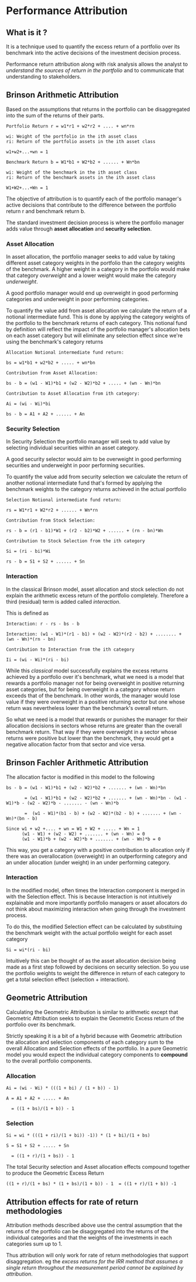 # Performance Attribution

## What is it ?
It is a technique used to quantify the excess return of a portfolio over its benchmark into
the active decisions of the investment decision process.

Performance return attribution along with risk analysis allows the analyst to *understand the
sources of return in the portfolio* and to communicate that understanding to stakeholders.

## Brinson Arithmetic Attribution
Based on the assumptions that returns in the portfolio can be disaggregated into the sum of the
returns of their parts.

```
Portfolio Return r = w1*r1 + w2*r2 + .... + wn*rn

wi: Weight of the portfolio in the ith asset class
ri: Return of the portfolio assets in the ith asset class

w1+w2+...+wn = 1

Benchmark Return b = W1*b1 + W2*b2 + ...... + Wn*bn

wi: Weight of the benchmark in the ith asset class
ri: Return of the benchmark assets in the ith asset class

W1+W2+...+Wn = 1
```

The objective of attribution is to quantify each of the portfolio manager's active decisions
that contribute to the difference between the portfolio return r and benchmark return b.

The standard investment decision process is where the portfolio manager adds value through
**asset allocation** and **security selection**.

### Asset Allocation
In asset allocation, the portfolio manager seeks to add value by taking different asset
category weights in the portfolio than the category weights of the benchmark. A higher 
weight in a category in the portfolio would make that category *overweight* and a lower 
weight would make the category *underweight*.

A good portfolio manager would end up overweight in good performing categories and
underweight in poor performing categories.

To quantify the value add from asset allocation we calculate the return of a notional 
intermediate fund. This is done by applying the category weights of the portfolio to the
benchmark returns of each category. This notional fund by definition will reflect the 
impact of the portfolio manager's allocation bets on each asset category but will eliminate
any selection effect since we're using the benchmark's category returns

```
Allocation Notional intermediate fund return:    

bs = w1*b1 + w2*b2 + ..... + wn*bn

Contribution from Asset Allocation: 

bs - b = (w1 - W1)*b1 + (w2 - W2)*b2 + ..... + (wn - Wn)*bn
    
Contribution to Asset Allocation from ith category:

Ai = (wi - Wi)*bi

bs - b = A1 + A2 + ...... + An
```

### Security Selection
In Security Selection the portfolio manager will seek to add value by selecting individual
securities within an asset category.

A good security selector would aim to be overweight in good performing securities and 
underweight in poor performing securities.

To quantify the value add from security selection we calculate the return of another 
notional intermediate fund that's formed by applying the benchmark weights to the 
category returns achieved in the actual portfolio

```
Selection Notional intermediate fund return:

rs = W1*r1 + W2*r2 + ...... + Wn*rn

Contribution from Stock Selection:

rs - b = (r1 - b1)*W1 + (r2 - b2)*W2 + ...... + (rn - bn)*Wn

Contribution to Stock Selection from the ith category

Si = (ri - bi)*Wi

rs - b = S1 + S2 + ...... + Sn
``` 

### Interaction
In the classical Brinson model, asset allocation and stock selection do not explain the arithmetic excess return
of the portfolio completely. Therefore a third (residual) term is added called *interaction*.

This is defined as 

```
Interaction: r - rs - bs - b

Interaction: (w1 - W1)*(r1 - b1) + (w2 - W2)*(r2 - b2) + ........ + (wn - Wn)*(rn - bn)

Contribution to Interaction from the ith category

Ii = (wi - Wi)*(ri - bi)
```

While this *classical* model successfully explains the excess returns achieved by a portfolio over it's 
benchmark, what we need is a model that rewards a portfolio manager not for being overweight in positive returning
asset categories, but for being overweight in a category whose return exceeds that of the benchmark. In
other words, the manager would lose value if they were overweight in a positive returning sector but one whose
return was nevertheless lower than the benchmark's overall return. 

So what we need is a model that rewards or punishes the manager for their allocation decisions in sectors whose
returns are greater than the overall benchmark return. That way if they were overweight in a sector whose returns
were positive but lower than the benchmark, they would get a negative allocation factor from that sector and 
vice versa.

## Brinson Fachler Arithmetic Attribution
The allocation factor is modified in this model to the following

```
bs - b = (w1 - W1)*b1 + (w2 - W2)*b2 + ....... + (wn - Wn)*bn
       
       = (w1 - W1)*b1 + (w2 - W2)*b2 + ....... + (wn - Wn)*bn - (w1 - W1)*b - (w2 - W2)*b - ....... - (wn - Wn)*b
       
       =  (w1 - W1)*(b1 - b) + (w2 - W2)*(b2 - b) + ....... + (wn - Wn)*(bn - b)
      
Since w1 + w2 +.... + wn = W1 + W2 + ..... + Wn = 1
      (w1 - W1) + (w2 - W2) + ....... + (wn - Wn) = 0
      (w1 - W1)*b + (w2 - W2)*b + ....... + (wn - Wn)*b = 0
```

This way, you get a category with a positive contribution to allocation only if there was an overallocation (overweight)
in an outperforming category and an under allocation (under weight) in an under performing category.


### Interaction
In the modified model, often times the Interaction component is merged in with the Selection effect. This is 
because Interaction is not intuitively explainable and more importantly portfolio managers or asset allocators
do not think about maximizing interaction when going through the investment process. 

To do this, the modified Selection effect can be calculated by substituing the benchmark weight with the actual
portfolio weight for each asset category

```
Si = wi*(ri - bi)
```

Intuitively this can be thought of as the asset allocation decision being made as a first step followed by 
decisions on security selection. So you use the portfolio weights to weight the difference in return of each
category to get a total selection effect (selection + interaction).


## Geometric Attribution

Calculating the Geometric Attribution is similar to arithmetic except that Geometric Attribution seeks to explain
the Geometric Excess return of the portfolio over its benchmark.

Strictly speaking it is a bit of a hybrid because with Geometric attribution the allocation and selection 
components of each category *sum* to the overall Allocation and Selection effects of the portfolio. In a pure
Geometric model you would expect the individual category components to **compound** to the overall portfolio 
components.

### Allocation

```
Ai = (wi - Wi) * (((1 + bi) / (1 + b)) - 1)

A = A1 + A2 + ..... + An
 
  = ((1 + bs)/(1 + b)) - 1
```

### Selection

```
Si = wi * (((1 + ri)/(1 + bi)) -1)) * (1 + bi)/(1 + bs)

S = S1 + S2 + ..... + Sn

  = ((1 + r)/(1 + bs)) - 1
```

The total Security selection and Asset allocation effects compound together to produce the Geometric Excess
Return

```
((1 + r)/(1 + bs) * (1 + bs)/(1 + b)) - 1  = ((1 + r)/(1 + b)) -1 
```

## Attribution effects for rate of return methodologies
Attribution methods described above use the central assumption that the returns of the portfolio can be 
disaggregated into the returns of the individual categories and that the weights of the investments in each 
categories sum up to 1.

Thus attribution will only work for rate of return methodologies that support disaggregation. eg the *excess returns for the IRR method
that assumes a single return throughout the measurement period cannot be explained by attribution*.